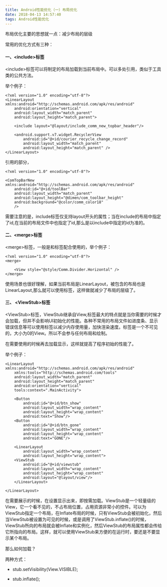 ```yaml
---
title: Android性能优化（一）布局优化
date: 2018-04-13 14:57:40
tags: Android性能优化
---
```


布局优化主要的思想就一点：减少布局的层级

常用的优化方式有三种：

#### 一、&lt;include&gt;标签

&lt;include&gt;标签可以将制定的布局加载到当前布局中。可以多处引用，类似于工具类的公共方法。

举个例子：

	<?xml version="1.0" encoding="utf-8"?>
	<LinearLayout xmlns:android="http://schemas.android.com/apk/res/android"
	    android:orientation="vertical"
	    android:layout_width="match_parent"
	    android:layout_height="match_parent">
	
	    <include layout="@layout/include_comm_new_topbar_header"/>
	
	    <android.support.v7.widget.RecyclerView
	        android:id="@+id/courier_recycle_change_record"
	        android:layout_width="match_parent"
	        android:layout_height="match_parent" />
	</LinearLayout>
	
引用的部分，
	
	<?xml version="1.0" encoding="utf-8"?>
	
	<ComTopBarNew xmlns:android="http://schemas.android.com/apk/res/android"
	    android:id="@+id/toolBar"
	    android:layout_width="match_parent"
	    android:layout_height="@dimen/com_toolbar_height"
	    android:background="@color/comm_color18"
	    />
	    
需要注意的是，include标签仅支持layout开头的属性；当在include的布局中指定了id,在当前的布局文件中也指定了id,那么是以include中指定的id为准的。


#### 二、&lt;merge&gt;标签

&lt;merge\>标签，一般是和<include>标签配合使用的，举个例子：


	<?xml version="1.0" encoding="utf-8"?>
	<merge>
	
	    <View style="@style/Comm.Divider.Horizontal" />
	</merge>
	
	
使用场景也很好理解，如果当前布局是LinearLayout，被包含的布局也是LinearLayout,那么就可以使用<merge>标签，这样做就减少了布局的层级了。

#### 三、 &lt;ViewStub&gt;标签

&lt;ViewStub\>标签，ViewStub继承自View,标签最大的特点就是当你需要的时候才会加载，但并不会影响UI初始化的性能。各种不常用的布局文件如进度条、显示错误信息等可以使用<ViewStub />标签以减少内存使用量，加快渲染速度。<ViewStub />标签是一个不可见的，大小为0的View。所以不会参与任何布局和绘制。

在需要使用的时候再去加载显示，这样就提高了程序初始的性能了。

举个例子：

	<LinearLayout xmlns:android="http://schemas.android.com/apk/res/android"  
	    xmlns:tools="http://schemas.android.com/tools"  
	    android:layout_width="match_parent"  
	    android:layout_height="match_parent"  
	    android:orientation="vertical"  
	    tools:context=".MainActivity">  
	  
	    <Button  
	        android:id="@+id/btn_show"  
	        android:layout_width="wrap_content"  
	        android:layout_height="wrap_content"  
	        android:text="Show"/>  
	    <Button  
	        android:id="@+id/btn_gone"  
	        android:layout_width="wrap_content"  
	        android:layout_height="wrap_content"  
	        android:text="GONE"/>  
	  
	    <LinearLayout  
	        android:layout_width="wrap_content"  
	        android:layout_height="wrap_content">  
	    <ViewStub  
	        android:id="@+id/viewstub"  
	        android:layout_width="wrap_content"  
	        android:layout_height="wrap_content"  
	        android:layout="@layout/view"/>  
	    </LinearLayout>  
	  
	</LinearLayout> 

在需要展示的时候，在设置显示出来，即按需加载。ViewStub是一个轻量级的View，它一个看不见的，不占布局位置，占用资源非常小的控件。可以为ViewStub指定一个布局，在Inflate布局的时候，只有ViewStub会被初始化，然后当ViewStub被设置为可见的时候，或是调用了ViewStub.inflate()的时候，ViewStub所向的布局就会被Inflate和实例化，然后ViewStub的布局属性都会传给它所指向的布局。这样，就可以使用ViewStub来方便的在运行时，要还是不要显示某个布局。

那么如何加载？

两种方式：

 * stub.setVisibility(View.VISIBLE); 

 * stub.inflate();